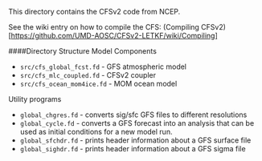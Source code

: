 This directory contains the CFSv2 code from NCEP. 

See the wiki entry on how to compile the CFS: (Compiling CFSv2)[https://github.com/UMD-AOSC/CFSv2-LETKF/wiki/Compiling]

####Directory Structure
Model Components
* `src/cfs_global_fcst.fd` - GFS atmospheric model
* `src/cfs_mlc_coupled.fd` - CFSv2 coupler
* `src/cfs_ocean_mom4ice.fd` - MOM ocean model

Utility programs
* `global_chgres.fd` - converts sig/sfc GFS files to different resolutions
* `global_cycle.fd`  - converts a GFS forecast into an analysis that can be used as initial conditions for a new model run.
* `global_sfchdr.fd` - prints header information about a GFS surface file
* `global_sighdr.fd` - prints header information about a GFS sigma file